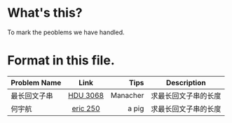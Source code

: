 # What's this?

To mark the peoblems we have handled.


# Format in this file.

| Problem Name | Link | Tips | Description |
| - | :-: | -: | - |
| 最长回文子串 | [HDU 3068](http://acm.hdu.edu.cn/showproblem.php?pid=3068) | Manacher | 求最长回文子串的长度 |
| 何宇航 | [eric 250](http://www.baidu.com) | a pig | 求最长回文子串的长度 | 
